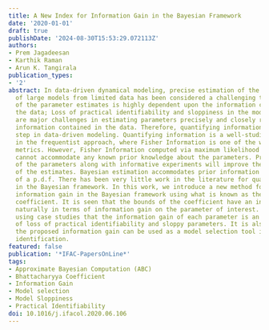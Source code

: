 ```yaml
---
title: A New Index for Information Gain in the Bayesian Framework
date: '2020-01-01'
draft: true
publishDate: '2024-08-30T15:53:29.072113Z'
authors:
- Prem Jagadeesan
- Karthik Raman
- Arun K. Tangirala
publication_types:
- '2'
abstract: In data-driven dynamical modeling, precise estimation of the parameters
  of large models from limited data has been considered a challenging task. The precision
  of the parameter estimates is highly dependent upon the information contained in
  the data; Loss of practical identifiability and sloppiness in the model structure
  are major challenges in estimating parameters precisely and closely related to the
  information contained in the data. Therefore, quantifying information is an important
  step in data-driven modeling. Quantifying information is a well-studied problem
  in the frequentist approach, where Fisher Information is one of the widely used
  metrics. However, Fisher Information computed via maximum likelihood estimation
  cannot accommodate any known prior knowledge about the parameters. Prior knowledge
  of the parameters along with informative experiments will improve the precision
  of the estimates. Bayesian estimation accommodates prior information in the form
  of a p.d.f. There has been very little work in the literature for quantifying information
  in the Bayesian framework. In this work, we introduce a new method for estimating
  information gain in the Bayesian framework using what is known as the Bhattacharyya
  coefficient. It is seen that the bounds of the coefficient have an insightful interpretation
  naturally in terms of information gain on the parameter of interest. We also demonstrate
  using case studies that the information gain of each parameter is an indication
  of loss of practical identifiability and sloppy parameters. It is also shown that
  the proposed information gain can be used as a model selection tool in black-box
  identification.
featured: false
publication: '*IFAC-PapersOnLine*'
tags:
- Approximate Bayesian Computation (ABC)
- Bhattacharyya Coefficient
- Information Gain
- Model selection
- Model Sloppiness
- Practical Identifiability
doi: 10.1016/j.ifacol.2020.06.106
---
```



